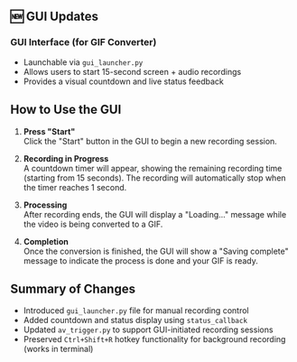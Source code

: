 ## 🆕 GUI Updates

### GUI Interface (for GIF Converter)
- Launchable via `gui_launcher.py`
- Allows users to start 15-second screen + audio recordings
- Provides a visual countdown and live status feedback

## How to Use the GUI

1. **Press "Start"**  
    Click the "Start" button in the GUI to begin a new recording session.

2. **Recording in Progress**  
    A countdown timer will appear, showing the remaining recording time (starting from 15 seconds). The recording will automatically stop when the timer reaches 1 second.

3. **Processing**  
    After recording ends, the GUI will display a "Loading..." message while the video is being converted to a GIF.

4. **Completion**  
    Once the conversion is finished, the GUI will show a "Saving complete" message to indicate the process is done and your GIF is ready.

## Summary of Changes
- Introduced `gui_launcher.py` file for manual recording control
- Added countdown and status display using `status_callback`
- Updated `av_trigger.py` to support GUI-initiated recording sessions
- Preserved `Ctrl+Shift+R` hotkey functionality for background recording (works in terminal)

